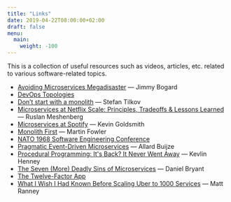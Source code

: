 ```yaml
---
title: "Links"
date: 2019-04-22T08:00:00+02:00
draft: false
menu:
  main:
    weight: -100
---
```


This is a collection of useful resources such as videos, articles, etc. related to various software-related topics.

- [<i class="fas fa-video"></i> Avoiding Microservices Megadisaster](https://www.youtube.com/watch?v=gfh-VCTwMw8) &mdash; Jimmy Bogard
- [<i class="fas fa-globe-europe"></i> DevOps Topologies](https://web.devopstopologies.com/)
- [<i class="fas fa-globe-europe"></i> Don’t start with a monolith](https://martinfowler.com/articles/dont-start-monolith.html) &mdash; Stefan Tilkov
- [<i class="fas fa-video"></i> Microservices at Netflix Scale: Principles, Tradeoffs & Lessons Learned](https://www.youtube.com/watch?v=57UK46qfBLY) &mdash; Ruslan Meshenberg
- [<i class="fas fa-video"></i> Microservices at Spotify](https://www.youtube.com/watch?v=7LGPeBgNFuU) &mdash; Kevin Goldsmith
- [<i class="fas fa-globe-europe"></i> Monolith First](https://martinfowler.com/bliki/MonolithFirst.html) &mdash; Martin Fowler
- [<i class="fas fa-book"></i> NATO 1968 Software Engineering Conference](http://homepages.cs.ncl.ac.uk/brian.randell/NATO/nato1968.PDF)
- [<i class="fas fa-video"></i> Pragmatic Event-Driven Microservices](https://www.youtube.com/watch?v=vSd_0zGxsIU) &mdash; Allard Buijze
- [<i class="fas fa-video"></i> Procedural Programming: It's Back? It Never Went Away](https://www.youtube.com/watch?v=eEBOvqMfPoI) &mdash; Kevlin Henney
- [<i class="fas fa-video"></i> The Seven (More) Deadly Sins of Microservices](https://www.youtube.com/watch?v=NP189MPfR7Q) &mdash; Daniel Bryant
- [<i class="fas fa-globe-europe"></i> The Twelve-Factor App](https://12factor.net/)
- [<i class="fas fa-video"></i> What I Wish I Had Known Before Scaling Uber to 1000 Services](https://www.youtube.com/watch?v=kb-m2fasdDY) &mdash; Matt Ranney
